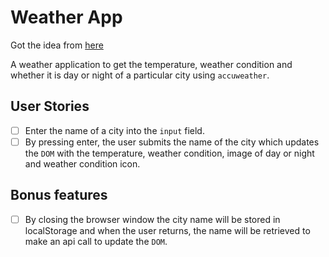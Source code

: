 # Weather App

Got the idea from [here](https://github.com/florinpop17/app-ideas/blob/master/Projects/1-Beginner/Weather-App.md)

A weather application to get the temperature, weather condition and whether it is day or night of a particular city using `accuweather`.

## User Stories

- [ ] Enter the name of a city into the `input` field.
- [ ] By pressing enter, the user submits the name of the city which updates the `DOM` with the temperature, weather condition, image of day or night and weather condition icon.

## Bonus features

- [ ] By closing the browser window the city name will be stored in localStorage and when the user returns, the name will be retrieved to make an api call to update the `DOM`.
